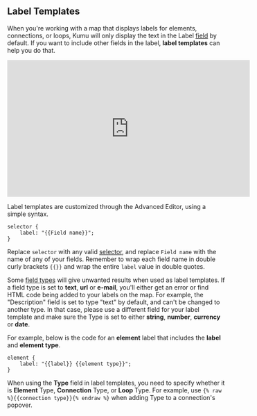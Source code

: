 ## Label Templates

When you're working with a map that displays labels for elements, connections, or loops, Kumu will only display the text in the Label [field](/guides/fields.md) by default. If you want to include other fields in the label, **label templates** can help you do that.

<p><iframe width="560" height="315" src="https://www.youtube.com/embed/tqF5xJ9MfZo" frameborder="0" allowfullscreen></iframe></p>

Label templates are customized through the Advanced Editor, using a simple syntax.

```
selector {
    label: "{{Field name}}";
}
```

Replace `selector` with any valid [selector](/guides/selectors.md), and replace `Field name` with the name of any of your fields. Remember to wrap each field name in double curly brackets `{{}}` and wrap the entire `label` value in double quotes.

<p class="alert alert-warning">
Some <a class="alert-link" href="/guides/fields.md#field-type">field types</a> will give unwanted results when used as label templates. If a field type is set to <strong>text</strong>, <strong>url</strong> or <strong>e-mail</strong>, you'll either get an error or find HTML code being added to your labels on the map. For example, the "Description" field is set to type "text" by default, and can't be changed to another type. In that case, please use a different field for your label template and make sure the Type is set to either <strong>string</strong>, <strong>number</strong>, <strong>currency</strong> or <strong>date</strong>.
</p>

For example, below is the code for an **element** label that includes the **label** and **element type**.
```
element {
    label: "{{label}} {{element type}}";
}
```

<p class="alert alert-info">
When using the <strong>Type</strong> field in label templates, you need to specify whether it is <strong>Element</strong> Type, <strong>Connection</strong> Type, or <strong>Loop</strong> Type. For example, use <code>{% raw %}{{connection type}}{% endraw %}</code> when adding Type to a connection's popover.
</p>



